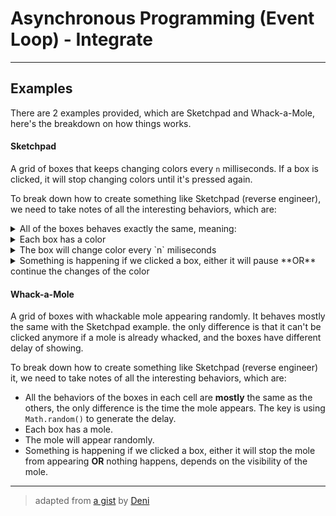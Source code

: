 # Asynchronous Programming (Event Loop) - Integrate

---

## Examples
There are 2 examples provided, which are Sketchpad and Whack-a-Mole, here's the breakdown on how things works.

#### Sketchpad
A grid of boxes that keeps changing colors every `n` milliseconds. If a box is clicked, it will stop changing colors until it's pressed again.

To break down how to create something like Sketchpad (reverse engineer), we need to take notes of all the interesting behaviors, which are:

<details>
  <summary>All of the boxes behaves exactly the same, meaning:</summary>

  We don't have to work on a big board to help us focus on the behavior on a single box. We can change the board size to a smaller size, even 1x1.
  ```javascript
  const  newBoard  =  new  Board(ColorSquare, 2, 2);
  ```
</details>
<details>
  <summary>Each box has a color</summary>

  The `cycleColor()` function will handle the color generations for us. All we had to do is apply it to our box.
  ```javascript
  container.style.backgroundColor = this.cycleColor();
  ```
</details>
<details>
  <summary>The box will change color every `n` miliseconds</summary>

  This `timeoutCallback()` function will be called the first time we use it as a callback to a `setTimeout()` in the `render()` function. Note that this function will call its own `setTimeout()`, which makes this function will behaves like a `setInterval()`, neat!

  ```javascript
  timeoutCallback(view) {
    if (this.isChanging) {
      view.style.backgroundColor = this.cycleColor();
      this.timeoutId = setTimeout(
        this.timeoutCallback.bind(this, view),
        this.msDelay
      );
    }
  }
  ```
</details>
<details>
  <summary>Something is happening if we clicked a box, either it will pause **OR** continue the changes of the color</summary>

  To differentiate the behavior whether the box is changing its color or not, we need a state for it. We already defined it as `isChanging` inside the `ColorSquare` class. The `handleClick` function will toggle the state on each click.

  ```javascript
    handleClick(view) {
      if (this.isChanging) {
        clearTimeout(this.timeoutId); // This will pause the color change
      } else {
        this.timeoutId = setTimeout(
          this.timeoutCallback.bind(this, view),  // This will continue its changing behavior.
          this.msDelay
        );
      }
      this.isChanging = !this.isChanging; // This will toggle the state
    }
  ```
</details>


#### Whack-a-Mole

A grid of boxes with whackable mole appearing randomly. It behaves mostly the same with the Sketchpad example. the only difference is that it can't be clicked anymore if a mole is already whacked, and the boxes have different delay of showing.


To break down how to create something like Sketchpad (reverse engineer) it, we need to take notes of all the interesting behaviors, which are:
- All the behaviors of the boxes in each cell are **mostly** the same as the others, the only difference is the time the mole appears. The key is using `Math.random()` to generate the delay.
- Each box has a mole.
- The mole will appear randomly.
- Something is happening if we clicked a box, either it will stop the mole from appearing **OR** nothing happens, depends on the visibility of the mole.


---

> adapted from [a gist](https://gist.github.com/denichodev/2338255687820eea774133505c884e75) by [Deni](https://gist.github.com/denichodev)
